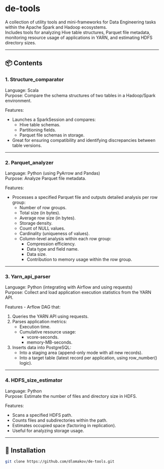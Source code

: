 # de-tools

A collection of utility tools and mini-frameworks for Data Engineering tasks within the Apache Spark and Hadoop ecosystems.\
Includes tools for analyzing Hive table structures, Parquet file metadata, monitoring resource usage of applications in YARN, and estimating HDFS directory sizes.

---

## 📦 Contents

### 1. Structure_comparator
Language: Scala\
Purpose: Compare the schema structures of two tables in a Hadoop/Spark environment.

Features:
- Launches a SparkSession and compares:
  * Hive table schemas.
  * Partitioning fields.
  * Parquet file schemas in storage.
- Great for ensuring compatibility and identifying discrepancies between table versions.
---

### 2. Parquet_analyzer
Language: Python (using PyArrow and Pandas)\
Purpose: Analyze Parquet file metadata.

Features:
- Processes a specified Parquet file and outputs detailed analysis per row group:
  - Number of row groups.
  - Total size (in bytes).
  - Average row size (in bytes).
  - Storage density.
  - Count of NULL values.
  - Cardinality (uniqueness of values).
  - Column-level analysis within each row group:
    - Compression efficiency.
    - Data type and field name.
    - Data size.
    - Contribution to memory usage within the row group.
---

### 3. Yarn_api_parser
Language: Python (integrating with Airflow and using requests)\
Purpose: Collect and load application execution statistics from the YARN API.

Features - Arflow DAG that:
1. Queries the YARN API using requests.
2. Parses application metrics:
    - Execution time.
    - Cumulative resource usage:
        - vcore-seconds.
        - memory-MB-seconds.
3. Inserts data into PostgreSQL:
    - Into a staging area (append-only mode with all new records).
    - Into a target table (latest record per application, using row_number() logic).
---

### 4. HDFS_size_estimator
Language: Python\
Purpose: Estimate the number of files and directory size in HDFS.

Features:
- Scans a specified HDFS path.
- Counts files and subdirectories within the path.
- Estimates occupied space (factoring in replication).
- Useful for analyzing storage usage.
---

## 🚀 Installation
```bash
git clone https://github.com/dlomakov/de-tools.git
